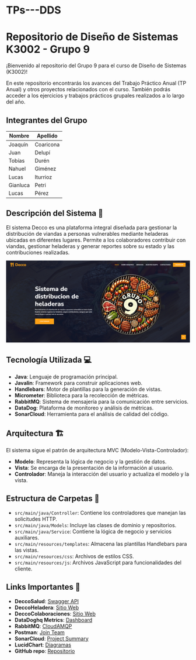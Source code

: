 # TPs---DDS
# Repositorio de Diseño de Sistemas K3002 - Grupo 9

¡Bienvenido al repositorio del Grupo 9 para el curso de Diseño de Sistemas (K3002)!

En este repositorio encontrarás los avances del Trabajo Práctico Anual (TP Anual) y otros proyectos relacionados con el curso. También podrás acceder a los ejercicios y trabajos prácticos grupales realizados a lo largo del año.

## Integrantes del Grupo

| Nombre    | Apellido  |
|-----------|-----------|
| Joaquín   | Coaricona |
| Juan      | Delupí    |
| Tobías    | Durén     |
| Nahuel    | Giménez   |
| Lucas     | Iturrioz  |
| Gianluca  | Petri     |
| Lucas     | Pérez     |


## Descripción del Sistema 📝

El sistema Decco es una plataforma integral diseñada para gestionar la distribución de viandas a personas vulnerables mediante heladeras ubicadas en diferentes lugares. Permite a los colaboradores contribuir con viandas, gestionar heladeras y generar reportes sobre su estado y las contribuciones realizadas.

<div align="center">
    <img src="/TP_Anual/imagen-readme.png" alt="Descripción del Sistema" width="800">
</div>

## Tecnología Utilizada 💻

- **Java**: Lenguaje de programación principal.
- **Javalin**: Framework para construir aplicaciones web.
- **Handlebars**: Motor de plantillas para la generación de vistas.
- **Micrometer**: Biblioteca para la recolección de métricas.
- **RabbitMQ**: Sistema de mensajería para la comunicación entre servicios.
- **DataDog**: Plataforma de monitoreo y análisis de métricas.
- **SonarCloud**: Herramienta para el análisis de calidad del código.

## Arquitectura 🏗️

El sistema sigue el patrón de arquitectura MVC (Modelo-Vista-Controlador):

- **Modelo**: Representa la lógica de negocio y la gestión de datos.
- **Vista**: Se encarga de la presentación de la información al usuario.
- **Controlador**: Maneja la interacción del usuario y actualiza el modelo y la vista.

## Estructura de Carpetas 📂

- `src/main/java/Controller`: Contiene los controladores que manejan las solicitudes HTTP.
- `src/main/java/Models`: Incluye las clases de dominio y repositorios.
- `src/main/java/Service`: Contiene la lógica de negocio y servicios auxiliares.
- `src/main/resources/templates`: Almacena las plantillas Handlebars para las vistas.
- `src/main/resources/css`: Archivos de estilos CSS.
- `src/main/resources/js`: Archivos JavaScript para funcionalidades del cliente.

## Links Importantes 🔗

- **DeccoSalud**: [Swagger API](https://deccosalud.onrender.com/swagger)
- **DeccoHeladera**: [Sitio Web](https://deccoheladera.onrender.com/)
- **DeccoColaboraciones**: [Sitio Web](https://deccocolaboraciones.onrender.com/)
- **DataDoghq Metrics**: [Dashboard](https://p.us5.datadoghq.com/sb/e73aba5a-bba5-11ef-927e-563ef795b767-f8d30395c1d3e281ccf7a523204ff054?refresh_mode=sliding&from_ts=1734362328009&to_ts=1734365928009&live=true)
- **RabbitMQ**: [CloudAMQP](https://customer.cloudamqp.com/)
- **Postman**: [Join Team](https://app.getpostman.com/join-team?invite_code=5a6c56e7f156d563fa30dfeb50670e298b96190b1f1ecb4a4b52465ffd6e39b9&target_code=f8bb5bb2b3252211e0b915c644eb9a6e)
- **SonarCloud**: [Project Summary](https://sonarcloud.io/summary/new_code?id=Lucassiturrioz_TPs---DDS&branch=main)
- **LucidChart**: [Diagramas](https://lucid.app/lucidchart/b621f3db-1924-4aef-a05f-dd1faa61d7ef/edit?invitationId=inv_f57f88f7-211d-4963-ad91-229bb2736901&page=0_0#)
- **GitHub repo**: [Repositorio](https://github.com/Lucassiturrioz/DeccoSalud/tree/main)